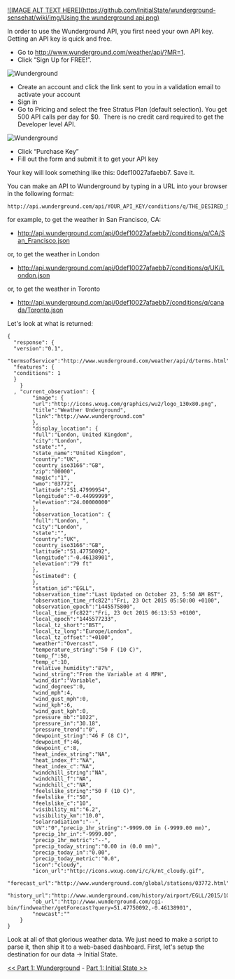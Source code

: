 [![IMAGE ALT TEXT HERE](https://github.com/InitialState/wunderground-sensehat/wiki/img/Using the wunderground api.png)](https://youtu.be/a9OLcLu_uW8)

In order to use the Wunderground API, you first need your own API key. Getting an API key is quick and free. 

* Go to http://www.wunderground.com/weather/api/?MR=1.
* Click “Sign Up for FREE!”.

![Wunderground](https://github.com/InitialState/wunderground-sensehat/wiki/img/wunderground_home.png)

* Create an account and click the link sent to you in a validation email to activate your account
* Sign in
* Go to Pricing and select the free Stratus Plan (default selection). You get 500 API calls per day for $0.  There is no credit card required to get the Developer level API.

![Wunderground](https://github.com/InitialState/wunderground-sensehat/wiki/img/wunderground_key.png)

* Click “Purchase Key”
* Fill out the form and submit it to get your API key

Your key will look something like this: 0def10027afaebb7. Save it.

You can make an API to Wunderground by typing in a URL into your browser in the following format:

    http://api.wunderground.com/api/YOUR_API_KEY/conditions/q/THE_DESIRED_STATE/THE_DESIRED_CITY.json

for example, to get the weather in San Francisco, CA:

* http://api.wunderground.com/api/0def10027afaebb7/conditions/q/CA/San_Francisco.json

or, to get the weather in London

* http://api.wunderground.com/api/0def10027afaebb7/conditions/q/UK/London.json

or, to get the weather in Toronto

* http://api.wunderground.com/api/0def10027afaebb7/conditions/q/canada/Toronto.json

Let's look at what is returned:

```
{
  "response": {
  "version":"0.1",
  "termsofService":"http://www.wunderground.com/weather/api/d/terms.html",
  "features": {
  "conditions": 1
  }
	}
  ,	"current_observation": {
		"image": {
		"url":"http://icons.wxug.com/graphics/wu2/logo_130x80.png",
		"title":"Weather Underground",
		"link":"http://www.wunderground.com"
		},
		"display_location": {
		"full":"London, United Kingdom",
		"city":"London",
		"state":"",
		"state_name":"United Kingdom",
		"country":"UK",
		"country_iso3166":"GB",
		"zip":"00000",
		"magic":"1",
		"wmo":"03772",
		"latitude":"51.47999954",
		"longitude":"-0.44999999",
		"elevation":"24.00000000"
		},
		"observation_location": {
		"full":"London, ",
		"city":"London",
		"state":"",
		"country":"UK",
		"country_iso3166":"GB",
		"latitude":"51.47750092",
		"longitude":"-0.46138901",
		"elevation":"79 ft"
		},
		"estimated": {
		},
		"station_id":"EGLL",
		"observation_time":"Last Updated on October 23, 5:50 AM BST",
		"observation_time_rfc822":"Fri, 23 Oct 2015 05:50:00 +0100",
		"observation_epoch":"1445575800",
		"local_time_rfc822":"Fri, 23 Oct 2015 06:13:53 +0100",
		"local_epoch":"1445577233",
		"local_tz_short":"BST",
		"local_tz_long":"Europe/London",
		"local_tz_offset":"+0100",
		"weather":"Overcast",
		"temperature_string":"50 F (10 C)",
		"temp_f":50,
		"temp_c":10,
		"relative_humidity":"87%",
		"wind_string":"From the Variable at 4 MPH",
		"wind_dir":"Variable",
		"wind_degrees":0,
		"wind_mph":4,
		"wind_gust_mph":0,
		"wind_kph":6,
		"wind_gust_kph":0,
		"pressure_mb":"1022",
		"pressure_in":"30.18",
		"pressure_trend":"0",
		"dewpoint_string":"46 F (8 C)",
		"dewpoint_f":46,
		"dewpoint_c":8,
		"heat_index_string":"NA",
		"heat_index_f":"NA",
		"heat_index_c":"NA",
		"windchill_string":"NA",
		"windchill_f":"NA",
		"windchill_c":"NA",
		"feelslike_string":"50 F (10 C)",
		"feelslike_f":"50",
		"feelslike_c":"10",
		"visibility_mi":"6.2",
		"visibility_km":"10.0",
		"solarradiation":"--",
		"UV":"0","precip_1hr_string":"-9999.00 in (-9999.00 mm)",
		"precip_1hr_in":"-9999.00",
		"precip_1hr_metric":"--",
		"precip_today_string":"0.00 in (0.0 mm)",
		"precip_today_in":"0.00",
		"precip_today_metric":"0.0",
		"icon":"cloudy",
		"icon_url":"http://icons.wxug.com/i/c/k/nt_cloudy.gif",
		"forecast_url":"http://www.wunderground.com/global/stations/03772.html",
		"history_url":"http://www.wunderground.com/history/airport/EGLL/2015/10/23/DailyHistory.html",
		"ob_url":"http://www.wunderground.com/cgi-bin/findweather/getForecast?query=51.47750092,-0.46138901",
		"nowcast":""
	}
}
```

Look at all of that glorious weather data. We just need to make a script to parse it, then ship it to a web-based dashboard. First, let's setup the destination for our data -> Initial State.

[<< Part 1: Wunderground](Part-1.-Wunderground) - [Part 1: Initial State >>](Part-1.-Initial-State)